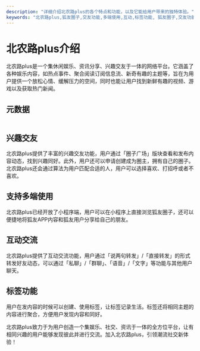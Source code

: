 ```yaml
---
description: "详细介绍北农路plus的各个特点和功能，以及它能给用户带来的独特体验。"
keywords: "北农路plus,狐友圈子,交友功能,多端使用,互动,标签功能, 狐友圈子,交友功能,多端使用,互动,标签功能"
---
```

# 北农路plus介绍

北农路plus是一个集休闲娱乐、资讯分享、兴趣交友于一体的网络平台。它涵盖了各种娱乐内容，如热点事件、聚合阅读订阅信息流、新奇有趣的主题等，旨在为用户提供一个放松心情、缓解压力的空间，同时也能让用户找到新鲜有趣的视频、游戏以及获取热门新闻。

## 元数据

```
```

## 兴趣交友

北农路plus提供了丰富的兴趣交友功能，用户通过「圈子广场」版块查看和发布内容动态，找到兴趣同好。此外，用户还可以申请创建成为圈主，拥有自己的圈子。北农路plus还会通过算法为用户匹配合适的人，用户可以选择喜欢、打招呼或者不喜欢。

## 支持多端使用

北农路plus已经开放了小程序端，用户可以在小程序上直接浏览狐友圈子，还可以便捷地将狐友APP内容和狐友用户分享给自己的朋友。

## 互动交流

北农路plus提供了互动交流功能，用户通过「说两句转发」/「直接转发」的形式转发好友动态，可以通过「私聊」/「群聊」、「语音」/「文字」等功能与其他用户聊天。

## 标签功能

用户在发内容的时候可以创建、使用标签，让标签记录生活。标签还将相同主题的内容进行聚合，方便用户发现内容和同好。

北农路plus致力于为用户创造一个集娱乐、社交、资讯于一体的全方位平台，让有相同兴趣的用户能够发现彼此并进行交流。加入北农路plus，引领潮流社交新体验！
